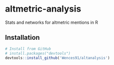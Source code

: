 # altmetric-analysis
Stats and networks for altmetric mentions in R

## Installation

``` r
# Install from GitHub
# install.packages("devtools")
devtools::install_github('Wences91/altanalysis')
```